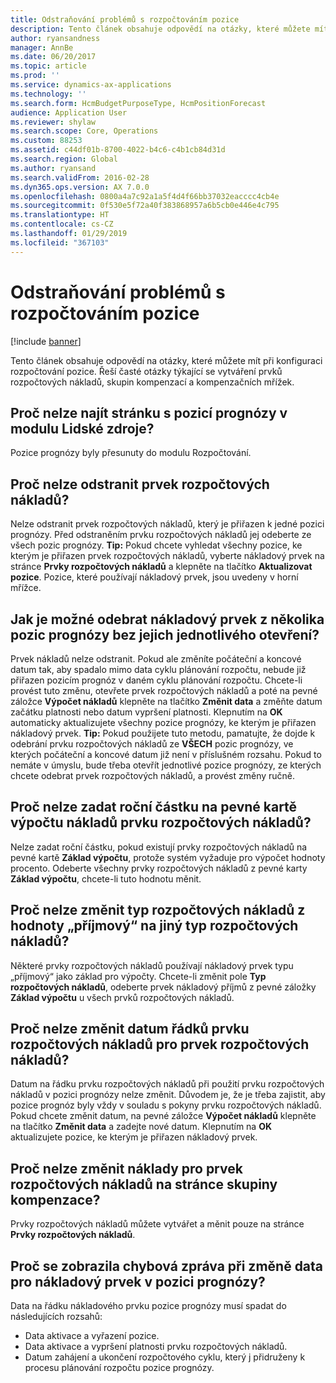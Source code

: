 ```yaml
---
title: Odstraňování problémů s rozpočtováním pozice
description: Tento článek obsahuje odpovědí na otázky, které můžete mít při konfiguraci rozpočtování pozice. Řeší časté otázky týkající se vytváření prvků rozpočtových nákladů, skupin kompenzací a kompenzačních mřížek.
author: ryansandness
manager: AnnBe
ms.date: 06/20/2017
ms.topic: article
ms.prod: ''
ms.service: dynamics-ax-applications
ms.technology: ''
ms.search.form: HcmBudgetPurposeType, HcmPositionForecast
audience: Application User
ms.reviewer: shylaw
ms.search.scope: Core, Operations
ms.custom: 88253
ms.assetid: c44df01b-8700-4022-b4c6-c4b1cb84d31d
ms.search.region: Global
ms.author: ryansand
ms.search.validFrom: 2016-02-28
ms.dyn365.ops.version: AX 7.0.0
ms.openlocfilehash: 0800a4a7c92a1a5f4d4f66bb37032eacccc4cb4e
ms.sourcegitcommit: 0f530e5f72a40f383868957a6b5cb0e446e4c795
ms.translationtype: HT
ms.contentlocale: cs-CZ
ms.lasthandoff: 01/29/2019
ms.locfileid: "367103"
---
```

# <a name="position-budgeting-troubleshooting"></a>Odstraňování problémů s rozpočtováním pozice

[!include [banner](../includes/banner.md)]

Tento článek obsahuje odpovědí na otázky, které můžete mít při konfiguraci rozpočtování pozice. Řeší časté otázky týkající se vytváření prvků rozpočtových nákladů, skupin kompenzací a kompenzačních mřížek. 

<a name="why-cant-i-find-the-forecast-position-page-in-human-resources"></a>Proč nelze najít stránku s pozicí prognózy v modulu Lidské zdroje?
---------------------------------------------------------------

Pozice prognózy byly přesunuty do modulu Rozpočtování.

## <a name="why-cant-i-delete-a-budget-cost-element"></a>Proč nelze odstranit prvek rozpočtových nákladů?
Nelze odstranit prvek rozpočtových nákladů, který je přiřazen k jedné pozici prognózy. Před odstraněním prvku rozpočtových nákladů jej odeberte ze všech pozic prognózy. **Tip:** Pokud chcete vyhledat všechny pozice, ke kterým je přiřazen prvek rozpočtových nákladů, vyberte nákladový prvek na stránce **Prvky rozpočtových nákladů** a klepněte na tlačítko **Aktualizovat pozice**. Pozice, které používají nákladový prvek, jsou uvedeny v horní mřížce.

## <a name="how-can-i-remove-a-cost-element-from-multiple-forecast-positions-without-opening-each-one"></a>Jak je možné odebrat nákladový prvek z několika pozic prognózy bez jejich jednotlivého otevření?
Prvek nákladů nelze odstranit. Pokud ale změníte počáteční a koncové datum tak, aby spadalo mimo data cyklu plánování rozpočtu, nebude již přiřazen pozicím prognóz v daném cyklu plánování rozpočtu. Chcete-li provést tuto změnu, otevřete prvek rozpočtových nákladů a poté na pevné záložce **Výpočet nákladů** klepněte na tlačítko **Změnit data** a změňte datum začátku platnosti nebo datum vypršení platnosti. Klepnutím na **OK** automaticky aktualizujete všechny pozice prognózy, ke kterým je přiřazen nákladový prvek. **Tip:** Pokud použijete tuto metodu, pamatujte, že dojde k odebrání prvku rozpočtových nákladů ze **VŠECH** pozic prognózy, ve kterých počáteční a koncové datum již není v příslušném rozsahu. Pokud to nemáte v úmyslu, bude třeba otevřít jednotlivé pozice prognózy, ze kterých chcete odebrat prvek rozpočtových nákladů, a provést změny ručně.

## <a name="why-cant-i-enter-an-annual-amount-on-the-cost-calculation-fasttab-for-the-budget-cost-element"></a>Proč nelze zadat roční částku na pevné kartě výpočtu nákladů prvku rozpočtových nákladů?
Nelze zadat roční částku, pokud existují prvky rozpočtových nákladů na pevné kartě **Základ výpočtu**, protože systém vyžaduje pro výpočet hodnoty procento. Odeberte všechny prvky rozpočtových nákladů z pevné karty **Základ výpočtu**, chcete-li tuto hodnotu měnit.

## <a name="why-cant-i-change-the-budget-cost-type-from-earning-to-another-budget-cost-type"></a>Proč nelze změnit typ rozpočtových nákladů z hodnoty „příjmový“ na jiný typ rozpočtových nákladů?
Některé prvky rozpočtových nákladů používají nákladový prvek typu „příjmový“ jako základ pro výpočty. Chcete-li změnit pole **Typ rozpočtových nákladů**, odeberte prvek nákladový příjmů z pevné záložky **Základ výpočtu** u všech prvků rozpočtových nákladů.

## <a name="why-cant-i-change-the-date-on-budget-cost-element-lines-for-a-budget-cost-element"></a>Proč nelze změnit datum řádků prvku rozpočtových nákladů pro prvek rozpočtových nákladů?
Datum na řádku prvku rozpočtových nákladů při použití prvku rozpočtových nákladů v pozici prognózy nelze změnit. Důvodem je, že je třeba zajistit, aby pozice prognóz byly vždy v souladu s pokyny prvku rozpočtových nákladů. Pokud chcete změnit datum, na pevné záložce **Výpočet nákladů** klepněte na tlačítko **Změnit data** a zadejte nové datum. Klepnutím na **OK** aktualizujete pozice, ke kterým je přiřazen nákladový prvek.

## <a name="why-cant-i-change-the-costs-for-a-budget-cost-element-on-the-compensation-group-page"></a>Proč nelze změnit náklady pro prvek rozpočtových nákladů na stránce skupiny kompenzace?
Prvky rozpočtových nákladů můžete vytvářet a měnit pouze na stránce **Prvky rozpočtových nákladů**.

## <a name="why-do-i-receive-an-error-message-when-i-change-the-dates-for-a-cost-element-on-a-forecast-position"></a>Proč se zobrazila chybová zpráva při změně data pro nákladový prvek v pozici prognózy?
Data na řádku nákladového prvku pozice prognózy musí spadat do následujících rozsahů:

-   Data aktivace a vyřazení pozice.
-   Data aktivace a vypršení platnosti prvku rozpočtových nákladů.
-   Datum zahájení a ukončení rozpočtového cyklu, který j přidruženy k procesu plánování rozpočtu pozice prognózy.




